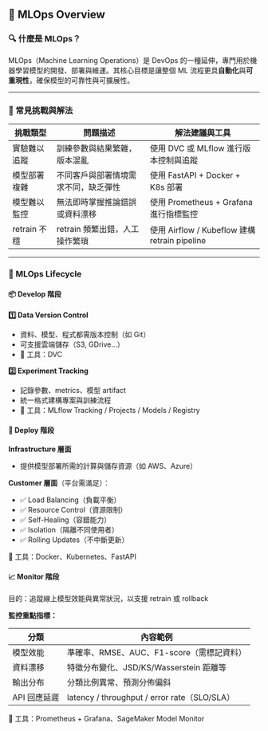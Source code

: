 ## 📘 MLOps Overview

### 🔍 什麼是 MLOps？

MLOps（Machine Learning Operations）是 DevOps 的一種延伸，專門用於機器學習模型的開發、部署與維運。其核心目標是讓整個 ML 流程更具**自動化**與**可重現性**，確保模型的可靠性與可擴展性。

---

### 🚧 常見挑戰與解法

| 挑戰類型       | 問題描述                | 解法建議與工具                                   |
| ---------- | ------------------- | ----------------------------------------- |
| 實驗難以追蹤     | 訓練參數與結果繁雜，版本混亂      | 使用 DVC 或 MLflow 進行版本控制與追蹤                 |
| 模型部署複雜     | 不同客戶與部署情境需求不同，缺乏彈性  | 使用 FastAPI + Docker + K8s 部署              |
| 模型難以監控     | 無法即時掌握推論錯誤或資料漂移     | 使用 Prometheus + Grafana 進行指標監控            |
| retrain 不穩 | retrain 頻繁出錯，人工操作繁瑣 | 使用 Airflow / Kubeflow 建構 retrain pipeline |

---

### 🔁 MLOps Lifecycle

#### 📦 Develop 階段

**1️⃣ Data Version Control**

* 資料、模型、程式都需版本控制（如 Git）
* 可支援雲端儲存（S3, GDrive...）
* 🔧 工具：DVC

**2️⃣ Experiment Tracking**

* 記錄參數、metrics、模型 artifact
* 統一格式建構專案與訓練流程
* 🔧 工具：MLflow Tracking / Projects / Models / Registry

#### 🚀 Deploy 階段

**Infrastructure 層面**

* 提供模型部署所需的計算與儲存資源（如 AWS、Azure）

**Customer 層面**（平台需滿足）：

* ✅ Load Balancing（負載平衡）
* ✅ Resource Control（資源限制）
* ✅ Self-Healing（容錯能力）
* ✅ Isolation（隔離不同使用者）
* ✅ Rolling Updates（不中斷更新）

🔧 工具：Docker、Kubernetes、FastAPI

#### 📈 Monitor 階段

目的：追蹤線上模型效能與異常狀況，以支援 retrain 或 rollback

**監控重點指標：**

| 分類       | 內容範例                                       |
| -------- | ------------------------------------------ |
| 模型效能     | 準確率、RMSE、AUC、F1-score（需標記資料）               |
| 資料漂移     | 特徵分布變化、JSD/KS/Wasserstein 距離等              |
| 輸出分布     | 分類比例異常、預測分佈偏斜                              |
| API 回應延遲 | latency / throughput / error rate（SLO/SLA） |

🔧 工具：Prometheus + Grafana、SageMaker Model Monitor